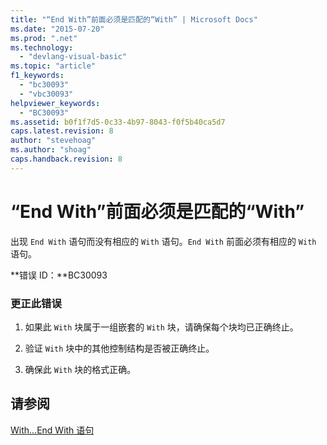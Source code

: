 ```yaml
---
title: "“End With”前面必须是匹配的“With” | Microsoft Docs"
ms.date: "2015-07-20"
ms.prod: ".net"
ms.technology: 
  - "devlang-visual-basic"
ms.topic: "article"
f1_keywords: 
  - "bc30093"
  - "vbc30093"
helpviewer_keywords: 
  - "BC30093"
ms.assetid: b0f1f7d5-0c33-4b97-8043-f0f5b40ca5d7
caps.latest.revision: 8
author: "stevehoag"
ms.author: "shoag"
caps.handback.revision: 8
---
```

# “End With”前面必须是匹配的“With”
出现 `End With` 语句而没有相应的 `With` 语句。`End With` 前面必须有相应的 `With` 语句。  
  
 **错误 ID：**BC30093  
  
### 更正此错误  
  
1.  如果此 `With` 块属于一组嵌套的 `With` 块，请确保每个块均已正确终止。  
  
2.  验证 `With` 块中的其他控制结构是否被正确终止。  
  
3.  确保此 `With` 块的格式正确。  
  
## 请参阅  
 [With...End With 语句](../../visual-basic/language-reference/statements/with-end-with-statement.md)